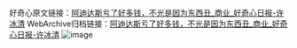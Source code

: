 好奇心原文链接：[阿迪达斯亏了好多钱，不光是因为东西丑_商业_好奇心日报-许冰清](https://www.qdaily.com/articles/7902.html)
WebArchive归档链接：[阿迪达斯亏了好多钱，不光是因为东西丑_商业_好奇心日报-许冰清](http://web.archive.org/web/20171114192424/http://www.qdaily.com/articles/7902.html)
![image](http://ww3.sinaimg.cn/large/007d5XDply1g3x2qwyxesj30rxcmrb2a)